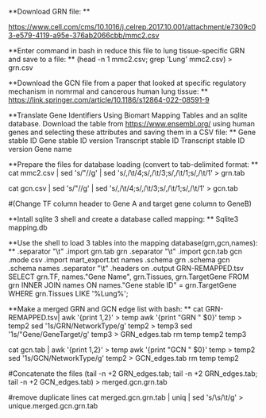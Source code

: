 **Download GRN file: **

https://www.cell.com/cms/10.1016/j.celrep.2017.10.001/attachment/e7309c03-e579-4119-a95e-376ab2066cbb/mmc2.csv

**Enter command in bash in reduce this file to lung tissue-specific GRN and save to a file:
**
(head -n 1 mmc2.csv; grep 'Lung' mmc2.csv) > grn.csv

**Download the GCN file from a paper that looked at specific regulatory mechanism in nomrmal and cancerous human lung tissue:
**
https://link.springer.com/article/10.1186/s12864-022-08591-9


**Translate Gene Identifiers Using Biomart Mapping Tables and an sqlite database. Download the table from https://www.ensembl.org/ using human genes and selecting these attributes and saving them in a CSV file:
**
Gene stable ID
Gene stable ID version
Transcript stable ID
Transcript stable ID version
Gene name


**Prepare the files for database loading (convert to tab-delimited format:
**
cat mmc2.csv | sed 's/\"//g' | sed 's/,/\t/4;s/,/\t/3;s/,/\t/1;s/,/\t/1' > grn.tab

cat gcn.csv | sed 's/\"//g' | sed 's/,/\t/4;s/,/\t/3;s/,/\t/1;s/,/\t/1' > gcn.tab

#(Change TF column header to Gene A and target gene column to GeneB)



**Intall sqlite 3 shell and create a database called mapping:
**
Sqlite3 mapping.db

**Use the shell to load 3 tables into the mapping database(grn,gcn,names):
**
.separator "\t"
.import grn.tab grn
.separator "\t"
.import gcn.tab gcn
.mode csv
.import mart_export.txt names
.schema grn
.schema gcn
.schema names
.separator "\t"
.headers on
.output GRN-REMAPPED.tsv SELECT grn.TF, names."Gene Name", grn.Tissues, grn.TargetGene FROM grn INNER JOIN names ON names."Gene stable ID" = grn.TargetGene WHERE grn.Tissues LIKE '%Lung%';


**Make a merged GRN and GCN edge list with bash:
**
cat GRN-REMAPPED.tsv| awk '{print $1,$2}' > temp
awk '{print "GRN " $0}' temp   > temp2
sed '1s/GRN/NetworkType/g' temp2  > temp3
sed '1s/"Gene/GeneTarget/g' temp3  > GRN_edges.tab
rm temp temp2 temp3

cat gcn.tab | awk '{print $1,$2}' > temp
awk '{print "GCN " $0}' temp   > temp2
sed '1s/GCN/NetworkType/g' temp2  > GCN_edges.tab
rm temp temp2

#Concatenate the files
(tail -n +2 GRN_edges.tab; tail -n +2 GRN_edges.tab; tail -n +2 GCN_edges.tab) > merged.gcn.grn.tab

#remove duplicate lines
cat merged.gcn.grn.tab | uniq | sed 's/\s/\t/g' > unique.merged.gcn.grn.tab

